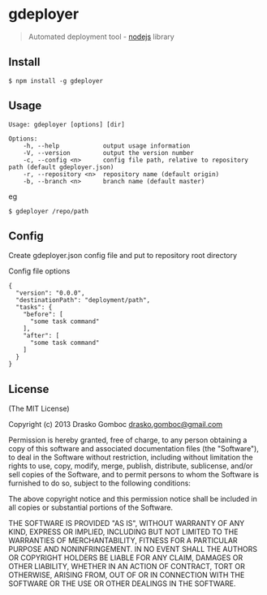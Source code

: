 gdeployer
=========

> Automated deployment tool - [nodejs](http://nodejs.org) library

## Install

    $ npm install -g gdeployer

## Usage

    Usage: gdeployer [options] [dir]

    Options:
        -h, --help            output usage information
        -V, --version         output the version number
        -c, --config <n>      config file path, relative to repository path (default gdeployer.json)
        -r, --repository <n>  repository name (default origin)
        -b, --branch <n>      branch name (default master)



eg

    $ gdeployer /repo/path

## Config

Create gdeployer.json config file and put to repository root directory

Config file options

    {
      "version": "0.0.0",
      "destinationPath": "deployment/path",
      "tasks": {
        "before": [
          "some task command"
        ],
        "after": [
          "some task command"
        ]
      }
    }

## License

(The MIT License)

Copyright (c) 2013 Drasko Gomboc <drasko.gomboc@gmail.com>

Permission is hereby granted, free of charge, to any person obtaining a copy
of this software and associated documentation files (the "Software"), to deal
in the Software without restriction, including without limitation the rights
to use, copy, modify, merge, publish, distribute, sublicense, and/or sell
copies of the Software, and to permit persons to whom the Software is
furnished to do so, subject to the following conditions:

The above copyright notice and this permission notice shall be included in
all copies or substantial portions of the Software.

THE SOFTWARE IS PROVIDED "AS IS", WITHOUT WARRANTY OF ANY KIND, EXPRESS OR
IMPLIED, INCLUDING BUT NOT LIMITED TO THE WARRANTIES OF MERCHANTABILITY,
FITNESS FOR A PARTICULAR PURPOSE AND NONINFRINGEMENT. IN NO EVENT SHALL THE
AUTHORS OR COPYRIGHT HOLDERS BE LIABLE FOR ANY CLAIM, DAMAGES OR OTHER
LIABILITY, WHETHER IN AN ACTION OF CONTRACT, TORT OR OTHERWISE, ARISING FROM,
OUT OF OR IN CONNECTION WITH THE SOFTWARE OR THE USE OR OTHER DEALINGS IN
THE SOFTWARE.


